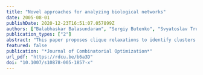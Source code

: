 ```yaml
---
title: "Novel approaches for analyzing biological networks"
date: 2005-08-01
publishDate: 2020-12-23T16:51:07.057899Z
authors: ["Balabhaskar Balasundaram", "Sergiy Butenko", "Svyatoslav Trukhanov"]
publication_types: ["2"]
abstract: "This paper proposes clique relaxations to identify clusters in biological networks. In particular, the maximum $n$-clique and maximum $n$-club problems on an arbitrary graph are introduced and their recognition versions are shown to be NP-complete. In addition, integer programming formulations are proposed and the results of sample numerical experiments performed on biological networks are reported."
featured: false
publication: "*Journal of Combinatorial Optimization*"
url_pdf: "https://rdcu.be/b6a3D"
doi: "10.1007/s10878-005-1857-x"
---
```

